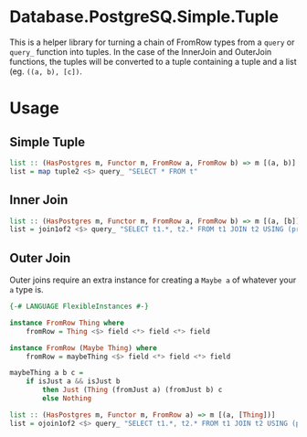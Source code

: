 # Database.PostgreSQ.Simple.Tuple

This is a helper library for turning a chain of FromRow types from a `query` or `query_` function into tuples.  In the case of the InnerJoin and OuterJoin functions, the tuples will be converted to a tuple containing a tuple and a list (eg. `((a, b), [c])`.

# Usage

## Simple Tuple

```haskell
list :: (HasPostgres m, Functor m, FromRow a, FromRow b) => m [(a, b)]
list = map tuple2 <$> query_ "SELECT * FROM t"
```

## Inner Join

```haskell
list :: (HasPostgres m, Functor m, FromRow a, FromRow b) => m [(a, [b])]
list = join1of2 <$> query_ "SELECT t1.*, t2.* FROM t1 JOIN t2 USING (primary_key)"
```

## Outer Join

Outer joins require an extra instance for creating a `Maybe a` of whatever your `a` type is.

```haskell
{-# LANGUAGE FlexibleInstances #-}

instance FromRow Thing where
	fromRow = Thing <$> field <*> field <*> field

instance FromRow (Maybe Thing) where
	fromRow = maybeThing <$> field <*> field <*> field

maybeThing a b c =
	if isJust a && isJust b
		then Just (Thing (fromJust a) (fromJust b) c
		else Nothing

list :: (HasPostgres m, Functor m, FromRow a) => m [(a, [Thing])]
list = ojoin1of2 <$> query_ "SELECT t1.*, t2.* FROM t1 JOIN t2 USING (primary_key)"

```
